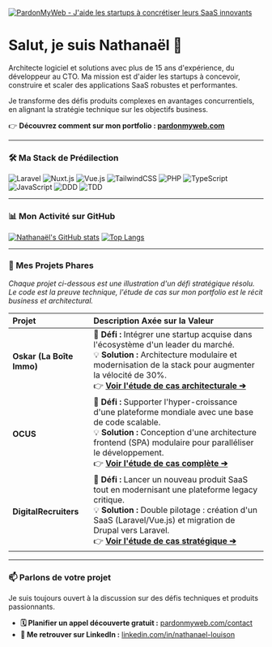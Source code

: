 <a href="https://pardonmyweb.com/" target="_blank"><img src="https://pardonmyweb.com/__og-image__/image/og.png?1" alt="PardonMyWeb - J'aide les startups à concrétiser leurs SaaS innovants" /></a>

# Salut, je suis Nathanaël 👋

Architecte logiciel et solutions avec plus de 15 ans d'expérience, du développeur au CTO. Ma mission est d'aider les startups à concevoir, construire et scaler des applications SaaS robustes et performantes.

Je transforme des défis produits complexes en avantages concurrentiels, en alignant la stratégie technique sur les objectifs business.

👉 **Découvrez comment sur mon portfolio : [pardonmyweb.com](https://pardonmyweb.com/)**

---

### 🛠️ Ma Stack de Prédilection

![Laravel](https://img.shields.io/badge/Laravel-%23FF2D20.svg?style=for-the-badge&logo=laravel&logoColor=white)
![Nuxt.js](https://img.shields.io/badge/Nuxt-%2300DC82.svg?style=for-the-badge&logo=nuxt.js&logoColor=white)
![Vue.js](https://img.shields.io/badge/Vue.js-%2335495E.svg?style=for-the-badge&logo=vue.js&logoColor=%234FC08D)
![TailwindCSS](https://img.shields.io/badge/Tailwind_CSS-%2338B2AC.svg?style=for-the-badge&logo=tailwind-css&logoColor=white)
![PHP](https://img.shields.io/badge/PHP-%23777BB4.svg?style=for-the-badge&logo=php&logoColor=white)
![TypeScript](https://img.shields.io/badge/TypeScript-%23007ACC.svg?style=for-the-badge&logo=typescript&logoColor=white)
![JavaScript](https://img.shields.io/badge/JavaScript-%23F7DF1E.svg?style=for-the-badge&logo=javascript&logoColor=black)
![DDD](https://img.shields.io/badge/DDD-Domain_Driven_Design-blue?style=for-the-badge)
![TDD](https://img.shields.io/badge/TDD-Test_Driven_Development-red?style=for-the-badge)

---

### 📊 Mon Activité sur GitHub

[![Nathanaël's GitHub stats](https://github-readme-stats-delta-rust-94.vercel.app/api?username=menthol&show_icons=true&theme=pardonmyweb&hide_border=true&count_private=true&hide=stars&show=reviews,prs_merged,prs_merged_percentage&hide_rank=true&locale=fr&cb=1)](https://github.com/anuraghazra/github-readme-stats)
[![Top Langs](https://github-readme-stats-delta-rust-94.vercel.app/api/top-langs/?username=menthol&layout=compact&theme=pardonmyweb&hide_border=true&langs_count=6&locale=fr&count_private=true&&size_weight=0.9&count_weight=0.1)](https://github.com/anuraghazra/github-readme-stats)

---

### 🚀 Mes Projets Phares

*Chaque projet ci-dessous est une illustration d'un défi stratégique résolu. Le code est la preuve technique, l'étude de cas sur mon portfolio est le récit business et architectural.*

| Projet | Description Axée sur la Valeur |
| :--- | :--- |
| **Oskar (La Boîte Immo)** | 🎯 **Défi :** Intégrer une startup acquise dans l'écosystème d'un leader du marché. <br/> 💡 **Solution :** Architecture modulaire et modernisation de la stack pour augmenter la vélocité de 30%. <br/> 👉 **[Voir l'étude de cas architecturale ➔](https://pardonmyweb.com/projets/oskar)** |
| **OCUS** | 🎯 **Défi :** Supporter l'hyper-croissance d'une plateforme mondiale avec une base de code scalable. <br/> 💡 **Solution :** Conception d'une architecture frontend (SPA) modulaire pour paralléliser le développement. <br/> 👉 **[Voir l'étude de cas complète ➔](https://pardonmyweb.com/projets/ocus)** |
| **DigitalRecruiters** | 🎯 **Défi :** Lancer un nouveau produit SaaS tout en modernisant une plateforme legacy critique. <br/> 💡 **Solution :** Double pilotage : création d'un SaaS (Laravel/Vue.js) et migration de Drupal vers Laravel. <br/> 👉 **[Voir l'étude de cas stratégique ➔](https://pardonmyweb.com/projets/digital-recruiters)** |

---

### 📫 Parlons de votre projet

Je suis toujours ouvert à la discussion sur des défis techniques et produits passionnants.

- **🗓️ Planifier un appel découverte gratuit :** [pardonmyweb.com/contact](https://pardonmyweb.com/contact)
- **💼 Me retrouver sur LinkedIn :** [linkedin.com/in/nathanael-louison](https://www.linkedin.com/in/nathanael-louison/)
